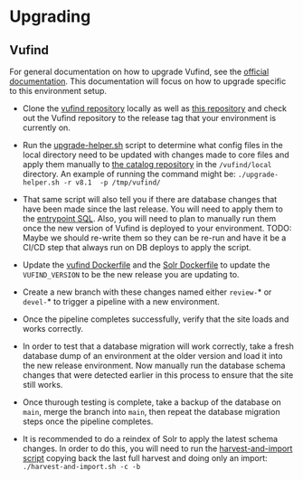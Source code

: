 # Upgrading

## Vufind
For general documentation on how to upgrade Vufind, see the
[official documentation](https://vufind.org/wiki/installation:migration_notes#vufind_migration_notes).
This documentation will focus on how to upgrade specific to this environment setup.

* Clone the [vufind repository](https://github.com/vufind-org/vufind) locally as well as
[this repository](https://github.com/MSU-Libraries/catalog) and check out the Vufind repository
to the release tag that your environment is currently on.

* Run the [upgrade-helper.sh](https://github.com/MSU-Libraries/catalog/blob/main/vufind/upgrade-helper.sh)
script to determine what config files in the local directory need to be updated with changes made to 
core files and apply them manually to [the catalog repository](https://github.com/MSU-Libraries/catalog)
in the `/vufind/local` directory. An example of running the command might be:
`./upgrade-helper.sh -r v8.1  -p /tmp/vufind/`

* That same script will also tell you if there are database changes that have been made since the
last release. You will need to apply them to the
[entrypoint SQL](https://github.com/MSU-Libraries/catalog/blob/main/db/entrypoint/setup-database.sql).
Also, you will need to plan to manually run them once the new version of Vufind is deployed to your
environment. TODO: Maybe we should re-write them so they can be re-run and have it be a CI/CD step
that always run on DB deploys to apply the script.

* Update the [vufind Dockerfile](https://github.com/MSU-Libraries/catalog/blob/main/vufind/Dockerfile)
and the [Solr Dockerfile](https://github.com/MSU-Libraries/catalog/blob/main/solr/Dockerfile) to update the
`VUFIND_VERSION` to be the new release you are updating to.

* Create a new branch with these changes named either `review-`* or `devel-`* to trigger a pipeline with
a new environment.

* Once the pipeline completes successfully, verify that the site loads and works correctly.

* In order to test that a database migration will work correctly, take a fresh database dump of an
environment at the older version and load it into the new release environment. Now manually run the
database schema changes that were detected earlier in this process to ensure that the site still works.

* Once thurough testing is complete, take a backup of the database on `main`, merge the branch into `main`,
then repeat the database migration steps once the pipeline completes.

* It is recommended to do a reindex of Solr to apply the latest schema changes. In order to do this, 
you will need to run the [harvest-and-import script](https://github.com/MSU-Libraries/catalog/blob/main/vufind/harvest-and-import.sh)
copying back the last full harvest and doing only an import: `./harvest-and-import.sh -c -b`
